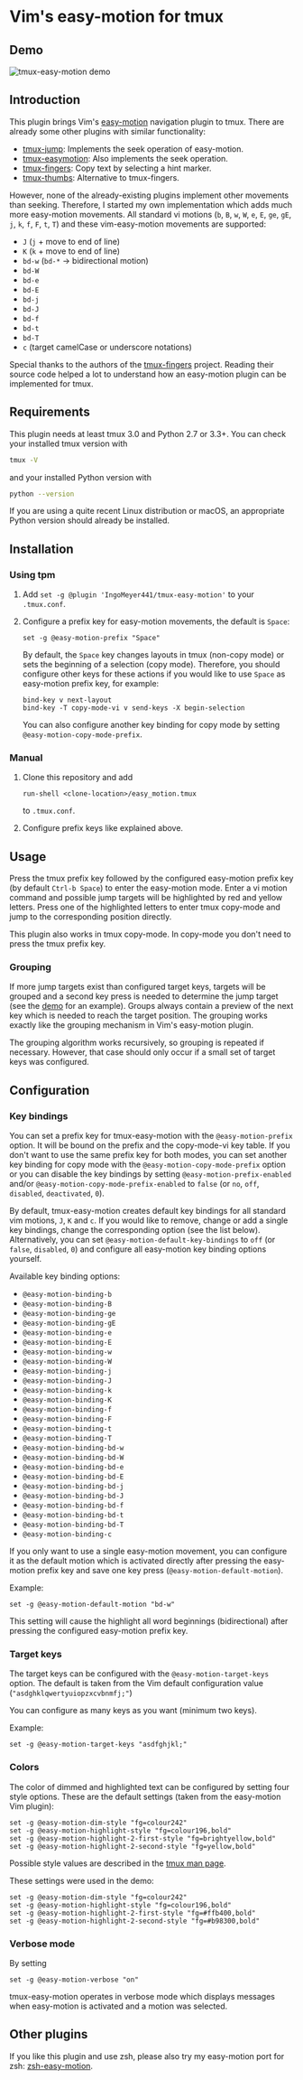 # Vim's easy-motion for tmux

## Demo

![tmux-easy-motion demo](https://raw.githubusercontent.com/IngoMeyer441/tmux-easy-motion/master/demo.gif)

## Introduction

This plugin brings Vim's [easy-motion](https://github.com/easymotion/vim-easymotion) navigation plugin to tmux. There
are already some other plugins with similar functionality:

- [tmux-jump](https://github.com/schasse/tmux-jump): Implements the seek operation of easy-motion.
- [tmux-easymotion](https://github.com/ddzero2c/tmux-easymotion): Also implements the seek operation.
- [tmux-fingers](https://github.com/Morantron/tmux-fingers): Copy text by selecting a hint marker.
- [tmux-thumbs](https://github.com/fcsonline/tmux-thumbs): Alternative to tmux-fingers.

However, none of the already-existing plugins implement other movements than seeking. Therefore, I started my own
implementation which adds much more easy-motion movements. All standard vi motions (`b`, `B`,
`w`, `W`, `e`, `E`, `ge`, `gE`, `j`, `k`, `f`, `F`, `t`, `T`) and these vim-easy-motion movements are supported:

- `J` (`j` + move to end of line)
- `K` (`k` + move to end of line)
- `bd-w` (`bd-*` -> bidirectional motion)
- `bd-W`
- `bd-e`
- `bd-E`
- `bd-j`
- `bd-J`
- `bd-f`
- `bd-t`
- `bd-T`
- `c` (target camelCase or underscore notations)

Special thanks to the authors of the [tmux-fingers](https://github.com/Morantron/tmux-fingers) project. Reading their
source code helped a lot to understand how an easy-motion plugin can be implemented for tmux.

## Requirements

This plugin needs at least tmux 3.0 and Python 2.7 or 3.3+. You can check your installed tmux version with

```bash
tmux -V
```

and your installed Python version with

```bash
python --version
```

If you are using a quite recent Linux distribution or macOS, an appropriate Python version should already be installed.

## Installation

### Using tpm

1. Add `set -g @plugin 'IngoMeyer441/tmux-easy-motion'` to your `.tmux.conf`.

2. Configure a prefix key for easy-motion movements, the default is `Space`:

   ```
   set -g @easy-motion-prefix "Space"
   ```

   By default, the `Space` key changes layouts in tmux (non-copy mode) or sets the beginning of a selection (copy mode).
   Therefore, you should configure other keys for these actions if you would like to use `Space` as easy-motion prefix
   key, for example:

   ```
   bind-key v next-layout
   bind-key -T copy-mode-vi v send-keys -X begin-selection
   ```

   You can also configure another key binding for copy mode by setting `@easy-motion-copy-mode-prefix`.

### Manual

1. Clone this repository and add

   ```
   run-shell <clone-location>/easy_motion.tmux
   ```

   to `.tmux.conf`.

2. Configure prefix keys like explained above.

## Usage

Press the tmux prefix key followed by the configured easy-motion prefix key (by default `Ctrl-b Space`) to enter the
easy-motion mode. Enter a vi motion command and possible jump targets will be highlighted by red and yellow letters.
Press one of the highlighted letters to enter tmux copy-mode and jump to the corresponding position directly.

This plugin also works in tmux copy-mode. In copy-mode you don't need to press the tmux prefix key.

### Grouping

If more jump targets exist than configured target keys, targets will be grouped and a second key press is needed to
determine the jump target (see the [demo](#demo) for an example). Groups always contain a preview of the next key which
is needed to reach the target position. The grouping works exactly like the grouping mechanism in Vim's easy-motion
plugin.

The grouping algorithm works recursively, so grouping is repeated if necessary. However, that case should only occur if
a small set of target keys was configured.

## Configuration

### Key bindings

You can set a prefix key for tmux-easy-motion with the `@easy-motion-prefix` option. It will be bound on the prefix and
the copy-mode-vi key table. If you don't want to use the same prefix key for both modes, you can set another key binding
for copy mode with the `@easy-motion-copy-mode-prefix` option or you can disable the key bindings by setting
`@easy-motion-prefix-enabled` and/or `@easy-motion-copy-mode-prefix-enabled` to `false` (or `no`, `off`, `disabled`,
`deactivated`, `0`).

By default, tmux-easy-motion creates default key bindings for all standard vim motions, `J`, `K` and `c`. If you would
like to remove, change or add a single key bindings, change the corresponding option (see the list below).
Alternatively, you can set `@easy-motion-default-key-bindings` to `off` (or `false`, `disabled`, `0`) and configure all
easy-motion key binding options yourself.

Available key binding options:

- `@easy-motion-binding-b`
- `@easy-motion-binding-B`
- `@easy-motion-binding-ge`
- `@easy-motion-binding-gE`
- `@easy-motion-binding-e`
- `@easy-motion-binding-E`
- `@easy-motion-binding-w`
- `@easy-motion-binding-W`
- `@easy-motion-binding-j`
- `@easy-motion-binding-J`
- `@easy-motion-binding-k`
- `@easy-motion-binding-K`
- `@easy-motion-binding-f`
- `@easy-motion-binding-F`
- `@easy-motion-binding-t`
- `@easy-motion-binding-T`
- `@easy-motion-binding-bd-w`
- `@easy-motion-binding-bd-W`
- `@easy-motion-binding-bd-e`
- `@easy-motion-binding-bd-E`
- `@easy-motion-binding-bd-j`
- `@easy-motion-binding-bd-J`
- `@easy-motion-binding-bd-f`
- `@easy-motion-binding-bd-t`
- `@easy-motion-binding-bd-T`
- `@easy-motion-binding-c`

If you only want to use a single easy-motion movement, you can configure it as the default motion which is activated
directly after pressing the easy-motion prefix key and save one key press (`@easy-motion-default-motion`).

Example:

```
set -g @easy-motion-default-motion "bd-w"
```

This setting will cause the highlight all word beginnings (bidirectional) after pressing the configured easy-motion
prefix key.

### Target keys

The target keys can be configured with the `@easy-motion-target-keys` option. The default is taken from the
Vim default configuration value (`"asdghklqwertyuiopzxcvbnmfj;"`)

You can configure as many keys as you want (minimum two keys).

Example:

```
set -g @easy-motion-target-keys "asdfghjkl;"
```

### Colors

The color of dimmed and highlighted text can be configured by setting four style options. These are the default
settings (taken from the easy-motion Vim plugin):

```
set -g @easy-motion-dim-style "fg=colour242"
set -g @easy-motion-highlight-style "fg=colour196,bold"
set -g @easy-motion-highlight-2-first-style "fg=brightyellow,bold"
set -g @easy-motion-highlight-2-second-style "fg=yellow,bold"
```

Possible style values are described in the [tmux man page](https://man7.org/linux/man-pages/man1/tmux.1.html#STYLES).

These settings were used in the demo:

```
set -g @easy-motion-dim-style "fg=colour242"
set -g @easy-motion-highlight-style "fg=colour196,bold"
set -g @easy-motion-highlight-2-first-style "fg=#ffb400,bold"
set -g @easy-motion-highlight-2-second-style "fg=#b98300,bold"
```

### Verbose mode

By setting

```
set -g @easy-motion-verbose "on"
```

tmux-easy-motion operates in verbose mode which displays messages when easy-motion is activated and a motion was
selected.

## Other plugins

If you like this plugin and use zsh, please also try my easy-motion port for zsh:
[zsh-easy-motion](https://github.com/IngoMeyer441/zsh-easy-motion).
